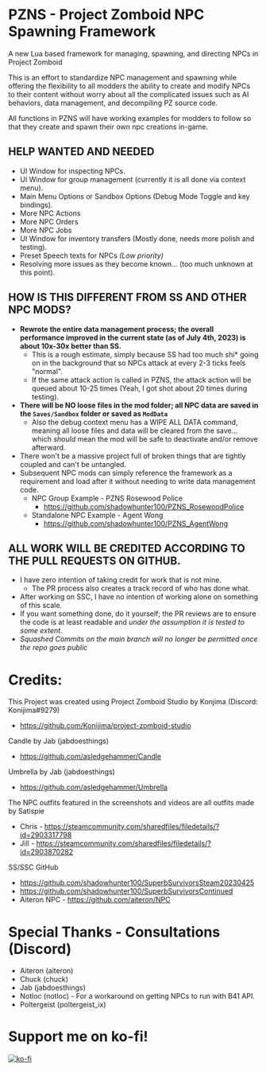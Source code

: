 # __**PZNS - Project Zomboid NPC Spawning Framework**__  
A new Lua based framework for managing, spawning, and directing NPCs in Project Zomboid  
  
This is an effort to standardize NPC management and spawning while offering the flexibility to all modders the ability to create and modify NPCs to their content without worry about all the complicated issues such as AI behaviors, data management, and decompiling PZ source code.  

All functions in PZNS will have working examples for modders to follow so that they create and spawn their own npc creations in-game.  

## __**HELP WANTED AND NEEDED**__  
- UI Window for inspecting NPCs.
- UI Window for group management (currently it is all done via context menu).
- Main Menu Options or Sandbox Options (Debug Mode Toggle and key bindings).
- More NPC Actions
- More NPC Orders
- More NPC Jobs
- UI Window for inventory transfers (Mostly done, needs more polish and testing).
- Preset Speech texts for NPCs *(Low priority)*
- Resolving more issues as they become known... (too much unknown at this point).

## __**HOW IS THIS DIFFERENT FROM SS AND OTHER NPC MODS?**__  
- **Rewrote the entire data management process; the overall performance improved in the current state (as of July 4th, 2023) is about 10x-30x better than SS.**  
   - This is a rough estimate, simply because SS had too much shi* going on in the background that so NPCs attack at every 2-3 ticks feels "normal".  
   - If the same attack action is called in PZNS, the attack action will be queued about 10-25 times (Yeah, I got shot about 20 times during testing).  
- **There will be NO loose files in the mod folder; all NPC data are saved in the ``Saves/Sandbox`` folder or saved as ``ModData``**  
  - Also the debug context menu has a WIPE ALL DATA command, meaning all loose files and data will be cleared from the save... which *should* mean the mod will be safe to deactivate and/or remove afterward.  
- There won't be a massive project full of broken things that are tightly coupled and can't be untangled.  
- Subsequent NPC mods can simply reference the framework as a requirement and load after it without needing to write data management code.  
   - NPC Group Example - PZNS Rosewood Police 
     - https://github.com/shadowhunter100/PZNS_RosewoodPolice
   - Standalone NPC Example - Agent Wong
     - https://github.com/shadowhunter100/PZNS_AgentWong

## __**ALL WORK WILL BE CREDITED ACCORDING TO THE PULL REQUESTS ON GITHUB.**__  
- I have zero intention of taking credit for work that is not mine.  
    - The PR process also creates a track record of who has done what. 
- After working on SSC, I have no intention of working alone on something of this scale.  
- If you want something done, do it yourself; the PR reviews are to ensure the code is at least readable and *under the assumption it is tested to some extent*.  
- *Squashed Commits on the main branch will no longer be permitted once the repo goes public*  

# Credits:  
This Project was created using Project Zomboid Studio by Konjima (Discord: Konijima#9279)  
- https://github.com/Konijima/project-zomboid-studio

Candle by Jab (jabdoesthings)  
- https://github.com/asledgehammer/Candle

Umbrella by Jab (jabdoesthings)  
- https://github.com/asledgehammer/Umbrella

The NPC outfits featured in the screenshots and videos are all outfits made by Satispie
- Chris - https://steamcommunity.com/sharedfiles/filedetails/?id=2903317798
- Jill - https://steamcommunity.com/sharedfiles/filedetails/?id=2903870282

SS/SSC GitHub
- https://github.com/shadowhunter100/SuperbSurvivorsSteam20230425
- https://github.com/shadowhunter100/SuperbSurvivorsContinued
- Aiteron NPC - https://github.com/aiteron/NPC

# Special Thanks - Consultations (Discord)
- Aiteron (aiteron)  
- Chuck (chuck)  
- Jab (jabdoesthings)  
- Notloc (notloc) - For a workaround on getting NPCs to run with B41 API.
- Poltergeist (poltergeist_ix)

# Support me on ko-fi!
[![ko-fi](https://ko-fi.com/img/githubbutton_sm.svg)](https://ko-fi.com/U7U0O1ZTH)
